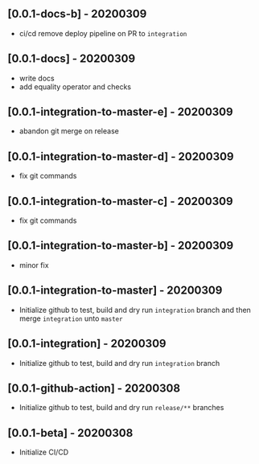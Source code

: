 ## [0.0.1-docs-b] - 20200309

- ci/cd remove deploy pipeline on PR to `integration`

## [0.0.1-docs] - 20200309

- write docs
- add equality operator and checks

## [0.0.1-integration-to-master-e] - 20200309

- abandon git merge on release

## [0.0.1-integration-to-master-d] - 20200309

- fix git commands

## [0.0.1-integration-to-master-c] - 20200309

- fix git commands

## [0.0.1-integration-to-master-b] - 20200309

- minor fix

## [0.0.1-integration-to-master] - 20200309

- Initialize github to test, build and dry run `integration` branch and then merge `integration` unto `master`

## [0.0.1-integration] - 20200309

- Initialize github to test, build and dry run `integration` branch

## [0.0.1-github-action] - 20200308

- Initialize github to test, build and dry run `release/**` branches

## [0.0.1-beta] - 20200308

- Initialize CI/CD

